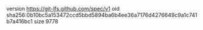 version https://git-lfs.github.com/spec/v1
oid sha256:0b10bc5a153472ccd5bbd5894ba6b4ee36a7176d4276649c9a1c741b7a416bc1
size 9778
